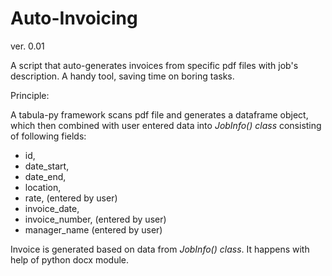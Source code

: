 # Auto-Invoicing
ver. 0.01

A script that auto-generates invoices from specific pdf files with job's description. A handy tool, saving time on boring tasks.

Principle:

A tabula-py framework scans pdf file and generates a dataframe object, which then combined with user entered data into *JobInfo() class* consisting of following fields: 
- id, 
- date_start, 
- date_end, 
- location, 
- rate, (entered by user)
- invoice_date, 
- invoice_number, (entered by user)
- manager_name (entered by user)

Invoice is generated based on data from *JobInfo() class*. It happens with help of python docx module.

